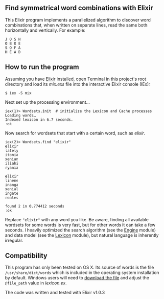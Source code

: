 ## Find symmetrical word combinations with Elixir
This Elixir program implements a parallelized algorithm to discover word combinations that, when written on separate lines, read the same both horizontally and vertically. For example:
```
J O S H
O B O E
S O F A
H E A D
```
## How to run the program
Assuming you have [Elixir](http://elixir-lang.org/install.html) installed, open Terminal in this project's root directory and load its *mix.exs* file into the interactive Elixir console (IEx):
```
$ iex -S mix
```
Next set up the processing environment…
```
iex(1)> Wordsets.init  # initialize the Lexicon and Cache processes 
Loading words…
Indexed lexicon in 6.7 seconds.
:ok
```
Now search for wordsets that start with a certain word, such as *elixir*.
```
iex(2)> Wordsets.find "elixir"                                     
elixir
lately
itonia
xenian
iliahi
ryania

elixir
linene
inanga
xenial
ingate
reales

found 2 in 0.774412 seconds
:ok
```
Replace `"elixir"` with any word you like. Be aware, finding all available wordsets for some words is very fast, but for other words it can take a few seconds. I heavily optimized the search algorithm (see the [Engine](../master/lib/wordsets/engine.ex) module) and data model (see the [Lexicon](../master/lib/wordsets/lexicon.ex) module), but natural language is inherently irregular.
## Compatibility
This program has only been tested on OS X. Its source of words is the file `/usr/share/dict/words` which is included in the operating system installation by default. Windows users will need to [download the file](http://svnweb.freebsd.org/csrg/share/dict/words?view=log) and adjust the `@file_path` value in *lexicon.ex*.  

The code was written and tested with Elixir v1.0.3
